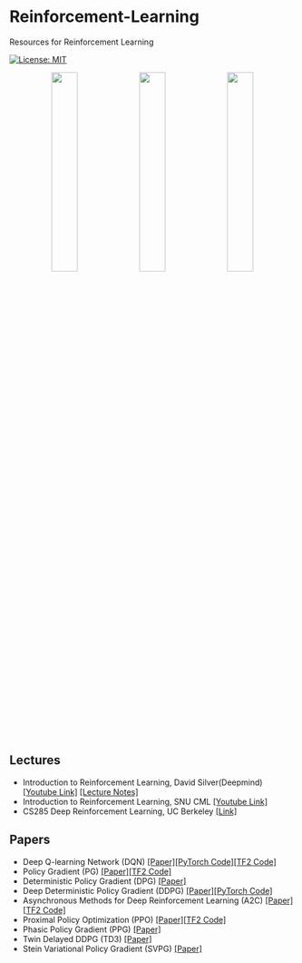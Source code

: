 # Reinforcement-Learning

Resources for Reinforcement Learning

[![License: MIT](https://img.shields.io/badge/License-MIT-yellow.svg)](https://opensource.org/licenses/MIT)

<p align="center">
   <img src="https://s2.gifyu.com/images/PG-CartPole.gif" width="30%"/> <img src="https://s2.gifyu.com/images/PPO-LunarLander_v2.gif" width="30%"/> <img src="https://s2.gifyu.com/images/PPO-BipedalWalker_v3.gif" width="30%"/>
</p>

## Lectures
* Introduction to Reinforcement Learning, David Silver(Deepmind) [[Youtube Link]](https://www.youtube.com/playlist?list=PLqYmG7hTraZDM-OYHWgPebj2MfCFzFObQ) [[Lecture Notes]](https://github.com/hongjun7/Reinforcement-Learning/tree/main/resource/lecture-notes/david-silver)
* Introduction to Reinforcement Learning, SNU CML [[Youtube Link]](https://www.youtube.com/playlist?list=PLKs7xpqpX1beJ5-EOFDXTVckBQFFyTxUH)
* CS285 Deep Reinforcement Learning, UC Berkeley [[Link]](http://rail.eecs.berkeley.edu/deeprlcourse/)

## Papers
* Deep Q-learning Network (DQN) [[Paper]](https://github.com/hongjun7/Reinforcement-Learning/blob/main/resource/papers/Deep-Q-Learning.pdf)[[PyTorch Code]](https://github.com/hongjun7/Reinforcement-Learning/blob/main/pytorch/model/DQN.py)[[TF2 Code]](https://github.com/hongjun7/Reinforcement-Learning/blob/main/tf2/model/DQN.py)
* Policy Gradient (PG) [[Paper]](https://https://github.com/hongjun7/Reinforcement-Learning/blob/main/resource/papers/Policy-Gradient-Methods-for-RL_NIPS1999.pdf)[[TF2 Code]](https://github.com/hongjun7/Reinforcement-Learning/blob/main/tf2/model/PG.py)
* Deterministic Policy Gradient (DPG) [[Paper]](https://github.com/hongjun7/Reinforcement-Learning/blob/main/resource/papers/Deterministic-Policy-Gradient.pdf)
* Deep Deterministic Policy Gradient (DDPG) [[Paper]](https://github.com/hongjun7/Reinforcement-Learning/blob/main/resource/papers/Deep-Deterministic-Policy-Gradient.pdf)[[PyTorch Code]](https://github.com/hongjun7/Reinforcement-Learning/blob/main/pytorch/model/DDPG.py)
* Asynchronous Methods for Deep Reinforcement Learning (A2C) [[Paper]](https://github.com/hongjun7/Reinforcement-Learning/blob/main/resource/papers/Asynchronous-Methods-for-Deep-Reinforcement-Learning.pdf)[[TF2 Code]](https://github.com/hongjun7/Reinforcement-Learning/blob/main/tf2/model/A2C.py)
* Proximal Policy Optimization (PPO) [[Paper]](https://github.com/hongjun7/Reinforcement-Learning/blob/main/resource/papers/Proximal-Policy-Optimization.pdf)[[TF2 Code]](https://github.com/hongjun7/Reinforcement-Learning/blob/main/tf2/model/PPO.py)
* Phasic Policy Gradient (PPG) [[Paper]](https://github.com/hongjun7/Reinforcement-Learning/blob/main/resource/papers/Phasic-Policy-Gradient.pdf)
* Twin Delayed DDPG (TD3) [[Paper]](https://github.com/hongjun7/Reinforcement-Learning/blob/main/resource/papers/Twin-Delayed-DDPG.pdf)
* Stein Variational Policy Gradient (SVPG) [[Paper]](https://github.com/hongjun7/Reinforcement-Learning/blob/main/resource/papers/Stein-Variational-Policy-Gradient.pdf)
